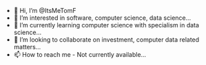- 👋 Hi, I’m @ItsMeTomF
- 👀 I’m interested in software, computer science, data science...
- 🌱 I’m currently learning computer science with specialism in data science...
- 💞️ I’m looking to collaborate on investment, computer data related matters...
- 📫 How to reach me - Not currently available...

<!---
ItsMeTomF/ItsMeTomF is a ✨ special ✨ repository because its `README.md` (this file) appears on your GitHub profile.
You can click the Preview link to take a look at your changes.
--->
